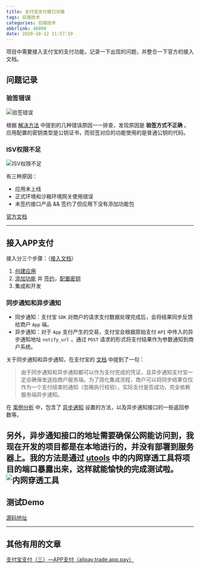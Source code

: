 ```yaml
---
title: 支付宝支付接口对接
tags: 后端技术
categories: 后端技术
abbrlink: 48090
date: 2020-10-12 11:57:19
---
```

项目中需要接入支付宝的支付功能，记录一下出现的问题，并整合一下官方的接入文档。

<!--more-->

## 问题记录
### 验签错误
![验签错误](https://ae01.alicdn.com/kf/Ufcc6435d8448449faf2cc8d0cd7b02e8E.jpg)

根据 [解决方法](https://opensupport.alipay.com/support/helpcenter/192/201602472811?ant_source=antsupport) 中提到的几种错误原因一一排查，发现原因是 **验签方式不正确** 。应用配置的密钥类型是公钥证书，而验签对应的功能使用的是普通公钥的代码。

### ISV权限不足
![ISV权限不足](https://ae01.alicdn.com/kf/U0207f048a070475996912adf3d04d996s.jpg)

有三种原因：
- 应用未上线
- 正式环境和沙箱环境网关使用错误
- 未签约接口产品 && 签约了但应用下没有添加功能包

[官方文档](https://openclub.alipay.com/club/history/read/11745)

---

## 接入APP支付
接入分三个步骤：（[接入文档](https://opendocs.alipay.com/open/204/105051)）
1. [创建应用](https://opendocs.alipay.com/open/200/105310)
2. [添加功能](https://opendocs.alipay.com/open/common/105366) 并 [签约](https://b.alipay.com/signing/productDetailV2.htm?productId=I1011000290000001002)，[配置密钥](https://opendocs.alipay.com/open/291/105971)
3. 集成和开发

### 同步通知和异步通知
- 同步通知：支付宝 `SDK` 对商户的请求支付数据处理完成后，会将结果同步反馈给商户 `App` 端。
- 异步通知：对于 `App` 支付产生的交易，支付宝会根据原始支付 `API` 中传入的异步通知地址 `notify_url` ，通过 `POST` 请求的形式将支付结果作为参数通知到商户系统。

关于同步通知和异步通知，在支付宝的 [文档](https://opendocs.alipay.com/open/204/105301/#s0) 中提到了一句：
> 由于同步通知和异步通知都可以作为支付完成的凭证，且异步通知支付宝一定会确保发送给商户服务端。为了简化集成流程，商户可以将同步结果仅仅作为一个支付结束的通知（忽略执行校验），实际支付是否成功，完全依赖服务端异步通知。


在 [案例分析](https://opensupport.alipay.com/support/helpcenter/82?ant_source=opendoc_recommend) 中，包含了 [异步通知](https://opensupport.alipay.com/support/helpcenter/87/201602508314?ant_source=opendoc_recommend) 设置的方法，以及异步通知接口的一些返回参数等。

另外，异步通知接口的地址需要确保公网能访问到，我现在开发的项目都是在本地进行的，并没有部署到服务器上。我的方法是通过 [utools](https://u.tools/) 中的内网穿透工具将项目的端口暴露出来，这样就能愉快的完成测试啦。
![内网穿透工具](https://ae01.alicdn.com/kf/Ue6f537b769c14b278c437d4f8e270659z.jpg)
---

## 测试Demo
[源码地址](https://github.com/JokerByrant/payDemo)

---

## 其他有用的文章
[支付宝支付（三）—APP支付（alipay.trade.app.pay）](https://www.cnblogs.com/javahr/p/13434997.html)